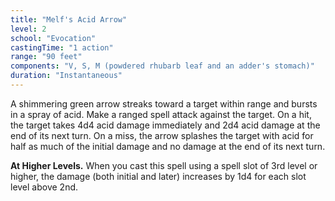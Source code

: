 ```yaml
---
title: "Melf's Acid Arrow"
level: 2
school: "Evocation"
castingTime: "1 action"
range: "90 feet"
components: "V, S, M (powdered rhubarb leaf and an adder's stomach)"
duration: "Instantaneous"
---
```


A shimmering green arrow streaks toward a target within range and bursts in a spray of acid. Make a ranged spell attack against the target. On a hit, the target takes 4d4 acid damage immediately and 2d4 acid damage at the end of its next turn. On a miss, the arrow splashes the target with acid for half as much of the initial damage and no damage at the end of its next turn.

**At Higher Levels.** When you cast this spell using a spell slot of 3rd level or higher, the damage (both initial and later) increases by 1d4 for each slot level above 2nd.
